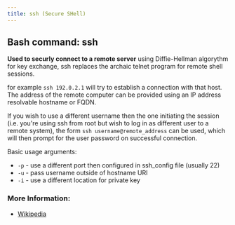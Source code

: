 ```yaml
---
title: ssh (Secure SHell)
---
```


## Bash command: ssh

**Used to securly connect to a remote server** using Diffie-Hellman algorythm for key exchange, ssh replaces the archaic telnet program for remote shell sessions. 

for example `ssh 192.0.2.1` will try to establish a connection with that host. The
address of the remote computer can be provided using an IP address resolvable hostname or FQDN.

If you wish to use a different username then the one initiating the session (i.e. you're using ssh from root but wish to log in as different user to a remote system), the form `ssh username@remote_address` can be used, which will then prompt for the user password on successful connection.

Basic usage arguments:
- `-p` - use a different port then configured in ssh_config file (usually 22)
- `-u` - pass username outside of hostname URI
- `-i` - use a different location for private key

### More Information:
* [Wikipedia](https://en.wikipedia.org/wiki/Secure_Shell)
